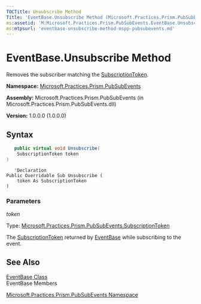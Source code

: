 ```yaml
---
TOCTitle: Unsubscribe Method
Title: 'EventBase.Unsubscribe Method (Microsoft.Practices.Prism.PubSubEvents)'
ms:assetid: 'M:Microsoft.Practices.Prism.PubSubEvents.EventBase.Unsubscribe(Microsoft.Practices.Prism.PubSubEvents.SubscriptionToken)'
ms:mtpsurl: 'eventbase-unsubscribe-method-mspp-pubsubevents.md'
---
```



# EventBase.Unsubscribe Method

Removes the subscriber matching the [SubscriptionToken](/patterns-practices/reference/subscriptiontoken-class-mspp-pubsubevents).

**Namespace:** [Microsoft.Practices.Prism.PubSubEvents](/patterns-practices/reference/mspp-mvvm-namespace)

**Assembly:** Microsoft.Practices.Prism.PubSubEvents (in Microsoft.Practices.Prism.PubSubEvents.dll)

**Version:** 1.0.0.0 (1.0.0.0)

## Syntax

```C#
   public virtual void Unsubscribe(
	SubscriptionToken token
) 
```


```VB
   'Declaration
Public Overridable Sub Unsubscribe ( 
	token As SubscriptionToken
)
```


### Parameters

*token*

Type: [Microsoft.Practices.Prism.PubSubEvents.SubscriptionToken](/patterns-practices/reference/subscriptiontoken-class-mspp-pubsubevents)

The [SubscriptionToken](/patterns-practices/reference/subscriptiontoken-class-mspp-pubsubevents) returned by [EventBase](/patterns-practices/reference/eventbase-class-mspp-pubsubevents) while subscribing to the event.

## See Also

[EventBase Class](/patterns-practices/reference/eventbase-class-mspp-pubsubevents)<br/>
EventBase Members

[Microsoft.Practices.Prism.PubSubEvents Namespace](/patterns-practices/reference/mspp-mvvm-namespace)